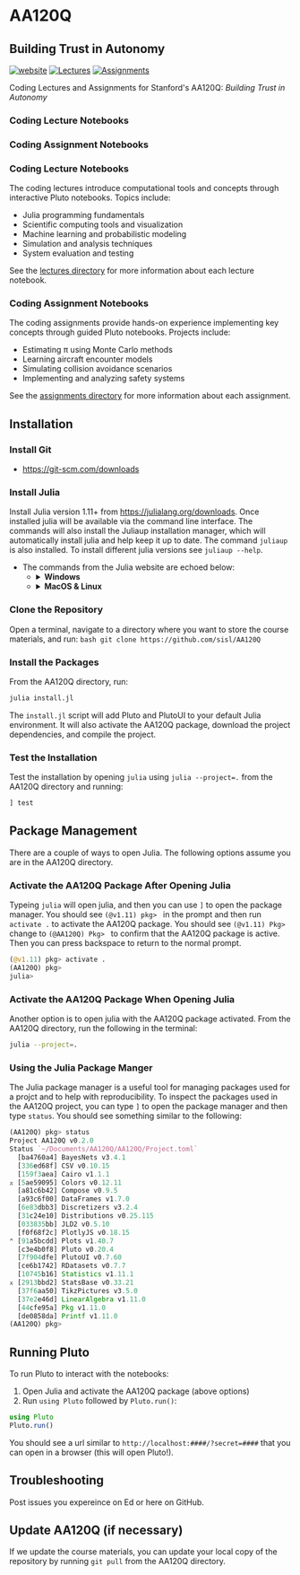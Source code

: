 # AA120Q
## Building Trust in Autonomy
[![website](https://img.shields.io/badge/website-Stanford-b31b1b.svg)](https://aa120q.stanford.edu/)
[![Lectures](https://img.shields.io/badge/coding_lectures-Pluto-175E54.svg)](https://github.com/sisl/AA120Q/tree/main/lectures)
[![Assignments](https://img.shields.io/badge/coding_assignments-Pluto-175E54.svg)](https://github.com/sisl/AA120Q/tree/main/assignments)

Coding Lectures and Assignments for Stanford's AA120Q: *Building Trust in Autonomy*

### Coding Lecture Notebooks



### Coding Assignment Notebooks

### Coding Lecture Notebooks
The coding lectures introduce computational tools and concepts through interactive Pluto notebooks. Topics include:
- Julia programming fundamentals 
- Scientific computing tools and visualization
- Machine learning and probabilistic modeling
- Simulation and analysis techniques
- System evaluation and testing

See the [lectures directory](lectures/) for more information about each lecture notebook.

### Coding Assignment Notebooks
The coding assignments provide hands-on experience implementing key concepts through guided Pluto notebooks. Projects include:
- Estimating π using Monte Carlo methods
- Learning aircraft encounter models
- Simulating collision avoidance scenarios  
- Implementing and analyzing safety systems

See the [assignments directory](assignments/) for more information about each assignment.


## Installation
### Install Git
- https://git-scm.com/downloads

### Install Julia
Install Julia version 1.11+ from https://julialang.org/downloads. Once installed julia will be available via the command line interface. The commands will also install the Juliaup installation manager, which will automatically install julia and help keep it up to date. The command `juliaup` is also installed. To install different julia versions see `juliaup --help`.
   - The commands from the Julia website are echoed below:
     - <details><summary><b>Windows</b></summary><p>
        Open the command prompt and run the following:

           winget install julia -s msstore
        </p></details>
     - <details><summary><b>MacOS & Linux</b></summary><p>
        Open a terminal and run the following:

           curl -fsSL https://install.julialang.org | sh
        </p></details>

### Clone the Repository
Open a terminal, navigate to a directory where you want to store the course materials, and run:
    ```bash
    git clone https://github.com/sisl/AA120Q
    ```

### Install the Packages
From the AA120Q directory, run:
```bash
julia install.jl
```
The `install.jl` script will add Pluto and PlutoUI to your default Julia environment. It will also activate the AA120Q package, download the project dependencies, and compile the project.

### Test the Installation
Test the installation by opening `julia` using `julia --project=.` from the AA120Q directory and running:
```julia
] test
```

## Package Management
There are a couple of ways to open Julia. The following options assume you are in the AA120Q directory.

### Activate the AA120Q Package After Opening Julia
Typeing `julia` will open julia, and then you can use `]` to open the package manager. You should see `(@v1.11) pkg> ` in the prompt and then run `activate .` to activate the AA120Q package. You should see `(@v1.11) Pkg> ` change to `(@AA120Q) Pkg> ` to confirm that the AA120Q package is active. Then you can press backspace to return to the normal prompt.
```julia
(@v1.11) pkg> activate .
(AA120Q) pkg>
julia>
```
      
### Activate the AA120Q Package When Opening Julia
Another option is to open julia with the AA120Q package activated. From the AA120Q directory, run the following in the terminal:
```bash
julia --project=.
```

### Using the Julia Package Manger
The Julia package manager is a useful tool for managing packages used for a projct and to help with reproducibility. To inspect the packages used in the AA120Q project, you can type `]` to open the package manager and then type `status`. You should see something similar to the following:
```julia
(AA120Q) pkg> status
Project AA120Q v0.2.0
Status `~/Documents/AA120Q/AA120Q/Project.toml`
  [ba4760a4] BayesNets v3.4.1
  [336ed68f] CSV v0.10.15
  [159f3aea] Cairo v1.1.1
⌅ [5ae59095] Colors v0.12.11
  [a81c6b42] Compose v0.9.5
  [a93c6f00] DataFrames v1.7.0
  [6e83dbb3] Discretizers v3.2.4
  [31c24e10] Distributions v0.25.115
  [033835bb] JLD2 v0.5.10
  [f0f68f2c] PlotlyJS v0.18.15
⌃ [91a5bcdd] Plots v1.40.7
  [c3e4b0f8] Pluto v0.20.4
  [7f904dfe] PlutoUI v0.7.60
  [ce6b1742] RDatasets v0.7.7
  [10745b16] Statistics v1.11.1
⌅ [2913bbd2] StatsBase v0.33.21
  [37f6aa50] TikzPictures v3.5.0
  [37e2e46d] LinearAlgebra v1.11.0
  [44cfe95a] Pkg v1.11.0
  [de0858da] Printf v1.11.0
(AA120Q) pkg>
```

## Running Pluto

To run Pluto to interact with the notebooks:
1. Open Julia and activate the AA120Q package (above options)
2. Run `using Pluto` followed by `Pluto.run()`:
```julia
using Pluto
Pluto.run()
```
You should see a url similar to `http://localhost:####/?secret=####` that you can open in a browser (this will open Pluto!).


## Troubleshooting
Post issues you expereince on Ed or here on GitHub.

## Update AA120Q (if necessary)
If we update the course materials, you can update your local copy of the repository by running `git pull` from the AA120Q directory.